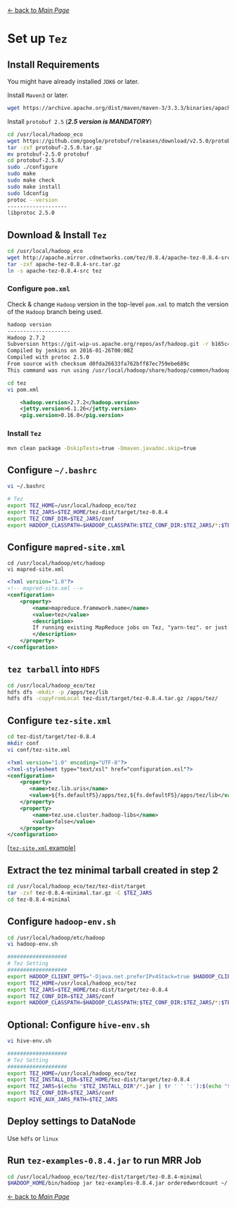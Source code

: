 [← back to *Main Page*](https://github.com/dawkiny/Hadoop/blob/master/README.md)



# Set up ```Tez```

## Install Requirements
You might have already installed ```JDK6``` or later.

Install ```Maven3``` or later.

```sh
wget https://archive.apache.org/dist/maven/maven-3/3.3.3/binaries/apache-maven-3.3.3-bin.tar.gz
```

Install ```protobuf 2.5```  (**_2.5 version is MANDATORY_**)

```sh
cd /usr/local/hadoop_eco
wget https://github.com/google/protobuf/releases/download/v2.5.0/protobuf-2.5.0.tar.gz
tar -zxf protobuf-2.5.0.tar.gz 
mv protobuf-2.5.0 protobuf
cd protobuf-2.5.0/
sudo ./configure
sudo make
sudo make check
sudo make install
sudo ldconfig
protoc --version 
-------------------
libprotoc 2.5.0

```


## Download & Install ```Tez```

```sh
cd /usr/local/hadoop_eco
wget http://apache.mirror.cdnetworks.com/tez/0.8.4/apache-tez-0.8.4-src.tar.gz
tar -zxf apache-tez-0.8.4-src.tar.gz 
ln -s apache-tez-0.8.4-src tez
```

### Configure ```pom.xml```
Check & change ```Hadoop``` version in the top-level ```pom.xml``` to match the version of the ```Hadoop``` branch being used.
```sh
hadoop version
--------------------
Hadoop 2.7.2
Subversion https://git-wip-us.apache.org/repos/asf/hadoop.git -r b165c4fe8a74265c792ce23f546c64604acf0e41
Compiled by jenkins on 2016-01-26T00:08Z
Compiled with protoc 2.5.0
From source with checksum d0fda26633fa762bff87ec759ebe689c
This command was run using /usr/local/hadoop/share/hadoop/common/hadoop-common-2.7.2.jar
```

```sh
cd tez
vi pom.xml
```
```xml
    <hadoop.version>2.7.2</hadoop.version>
    <jetty.version>6.1.26</jetty.version>
    <pig.version>0.16.0</pig.version>

```


### Install ```Tez```
```sh
mvn clean package -DskipTests=true -Dmaven.javadoc.skip=true
```


## Configure ```~/.bashrc```

```sh
vi ~/.bashrc
```
```sh
# Tez
export TEZ_HOME=/usr/local/hadoop_eco/tez
export TEZ_JARS=$TEZ_HOME/tez-dist/target/tez-0.8.4
export TEZ_CONF_DIR=$TEZ_JARS/conf
export HADOOP_CLASSPATH=$HADOOP_CLASSPATH:$TEZ_CONF_DIR:$TEZ_JARS/*:$TEZ_JARS/lib/*
```

## Configure ```mapred-site.xml```
```
cd /usr/local/hadoop/etc/hadoop
vi mapred-site.xml
```
```xml
<?xml version="1.0"?>
<!-- mapred-site.xml -->
<configuration>
    <property>
        <name>mapreduce.framework.name</name>
        <value>tez</value>
        <description>
        If running existing MapReduce jobs on Tez, "yarn-tez". or just "yarn"
        </description>
    </property>
</configuration>
```

## ```tez tarball``` into ```HDFS```

```sh
cd /usr/local/hadoop_eco/tez
hdfs dfs -mkdir -p /apps/tez/lib
hdfs dfs -copyFromLocal tez-dist/target/tez-0.8.4.tar.gz /apps/tez/
```


## Configure ```tez-site.xml```
```sh
cd tez-dist/target/tez-0.8.4
mkdir conf
vi conf/tez-site.xml
```
```xml
<?xml version="1.0" encoding="UTF-8"?>
<?xml-stylesheet type="text/xsl" href="configuration.xsl"?>
<configuration>
    <property>
       <name>tez.lib.uris</name>
       <value>${fs.defaultFS}/apps/tez,${fs.defaultFS}/apps/tez/lib</value>
    </property>
    <property>
        <name>tez.use.cluster.hadoop-libs</name>
        <value>false</value>
    </property>
</configuration>
```
[[```tez-site.xml``` example]](https://github.com/dawkiny/Hadoop/edit/master/scripts/hadoop_ecosystem/tez-site.xml)


## Extract the tez minimal tarball created in step 2
```sh
cd /usr/local/hadoop_eco/tez/tez-dist/target
tar -zxf tez-0.8.4-minimal.tar.gz -C $TEZ_JARS
cd tez-0.8.4-minimal
```

## Configure ```hadoop-env.sh```
```sh
cd /usr/local/hadoop/etc/hadoop
vi hadoop-env.sh
```
```sh
###################
# Tez Setting
###################
export HADOOP_CLIENT_OPTS="-Djava.net.preferIPv4Stack=true $HADOOP_CLIENT_OPTS"
export TEZ_HOME=/usr/local/hadoop_eco/tez
export TEZ_JARS=$TEZ_HOME/tez-dist/target/tez-0.8.4
export TEZ_CONF_DIR=$TEZ_JARS/conf
export HADOOP_CLASSPATH=$HADOOP_CLASSPATH:$TEZ_CONF_DIR:$TEZ_JARS/*:$TEZ_JARS/lib/*

```



## Optional: Configure ```hive-env.sh```
```sh
vi hive-env.sh
```
```sh
###################
# Tez Setting
###################
export TEZ_HOME=/usr/local/hadoop_eco/tez
export TEZ_INSTALL_DIR=$TEZ_HOME/tez-dist/target/tez-0.8.4
export TEZ_JARS=$(echo "$TEZ_INSTALL_DIR"/*.jar | tr ' ' ':'):$(echo "$TEZ_INSTALL_DIR"/lib/*.jar | tr ' ' ':')
export TEZ_CONF_DIR=$TEZ_JARS/conf
export HIVE_AUX_JARS_PATH=$TEZ_JARS

```

## Deploy settings to DataNode

Use ```hdfs``` or ```linux```


## Run ```tez-examples-0.8.4.jar``` to run MRR Job
```sh
cd /usr/local/hadoop_eco/tez/tez-dist/target/tez-0.8.4-minimal
$HADOOP_HOME/bin/hadoop jar tez-examples-0.8.4.jar orderedwordcount ~/.bashrc ~/bashrc.count
```

[← back to *Main Page*](https://github.com/dawkiny/Hadoop/blob/master/README.md)
